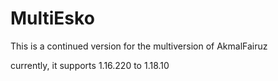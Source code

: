 # MultiEsko
This is a continued version for the multiversion of AkmalFairuz

currently, it supports 1.16.220 to 1.18.10